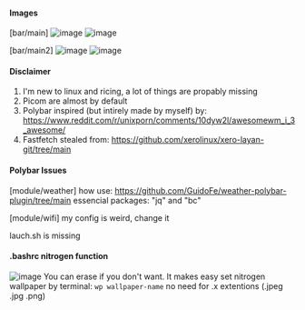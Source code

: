 #### Images
[bar/main]
![image](https://github.com/user-attachments/assets/a7649086-8e00-4f03-aa23-47a6431dda44)
![image](https://github.com/user-attachments/assets/5c7e243d-9746-472e-bc27-e1b0a3c02b16)

[bar/main2]
![image](https://github.com/user-attachments/assets/04d7f731-b6c5-4a3c-ab60-69c922a8a7a0)
![image](https://github.com/user-attachments/assets/6f47b779-5628-4790-8eee-8d5076c3f3f8)

#### Disclaimer
1. I'm new to linux and ricing, a lot of things are propably missing
2. Picom are almost by default
3. Polybar inspired (but intirely made by myself) by: https://www.reddit.com/r/unixporn/comments/10dyw2l/awesomewm_i_3_awesome/
4. Fastfetch stealed from: https://github.com/xerolinux/xero-layan-git/tree/main

#### Polybar Issues
[module/weather]
how use: https://github.com/GuidoFe/weather-polybar-plugin/tree/main
essencial packages: "jq" and "bc"

[module/wifi]
my config is weird, change it

lauch.sh is missing

#### .bashrc nitrogen function
![image](https://github.com/user-attachments/assets/10744c4e-1b85-4e04-bfda-a85bd3986b12)
You can erase if you don't want. It makes easy set nitrogen wallpaper by terminal:
`wp wallpaper-name`
no need for .x extentions (.jpeg .jpg .png)
